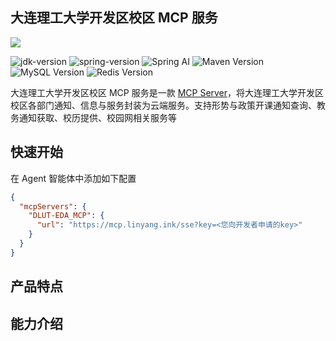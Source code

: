 ## 大连理工大学开发区校区 MCP 服务

[![](https://img.shields.io/badge/Version-1.0.0-brightgreen)]()

![jdk-version](https://img.shields.io/badge/Java-v21.0.7-blue?style=flat-square&logo=java&labelColor=gray)  ![spring-version](https://img.shields.io/badge/SpringBoot-v3.3.0-deepgreen?style=flat-square&logo=spring-boot&labelColor=gray&logoColor=white)  ![Spring AI](https://img.shields.io/static/v1?label=Spring%20AI&message=1.0.0-M6&color=blue&logo=spring)  ![Maven Version](https://img.shields.io/badge/Maven-3.9.9-orange?logo=apachemaven)  ![MySQL Version](https://img.shields.io/badge/MySQL-8.4.5-blue?logo=mysql)  ![Redis Version](https://img.shields.io/static/v1?label=Redis&message=7.4.2&color=brightgreen&logo=redis)

大连理工大学开发区校区 MCP 服务是一款 [MCP Server](https://modelcontextprotocol.io/introduction)，将大连理工大学开发区校区各部门通知、信息与服务封装为云端服务。支持形势与政策开课通知查询、教务通知获取、校历提供、校园网相关服务等

## 快速开始
在 Agent 智能体中添加如下配置

```json
{
  "mcpServers": {
    "DLUT-EDA_MCP": {
      "url": "https://mcp.linyang.ink/sse?key=<您向开发者申请的key>"
    }
  }
}
```

## 产品特点

## 能力介绍

